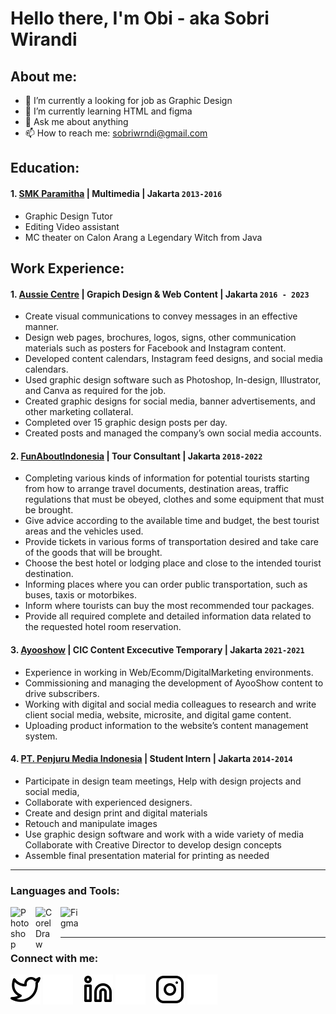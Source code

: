 # Hello there, I'm Obi - aka Sobri Wirandi 
## About me:
- 🔭 I’m currently a looking for job as Graphic Design
- 🌱 I’m currently learning HTML and figma 
- 💬 Ask me about anything
- 📫 How to reach me: sobriwrndi@gmail.com

## Education:

#### 1. [SMK Paramitha](https://paramitha1.paramitha.sch.id/) | Multimedia | Jakarta `2013-2016`
   - Graphic Design Tutor
   - Editing Video assistant
   - MC theater on Calon Arang a Legendary Witch from Java

## Work Experience:
#### 1. [Aussie Centre](https://aussiecentre.com/) | Grapich Design & Web Content | Jakarta `2016 - 2023`
   - Create visual communications to convey messages in an effective manner.
   - Design web pages, brochures, logos, signs, other communication materials such as posters for Facebook and Instagram content.
   - Developed content calendars, Instagram feed designs, and social media calendars.
   - Used graphic design software such as Photoshop, In-design, Illustrator, and Canva as required for the job.
   - Created graphic designs for social media, banner advertisements, and other marketing collateral.
   - Completed over 15 graphic design posts per day.
   - Created posts and managed the company’s own social media accounts.

#### 2. [FunAboutIndonesia](https://funaboutindonesia.com/) | Tour Consultant | Jakarta `2018-2022`
   - Completing various kinds of information for potential tourists starting from how to arrange travel documents, destination areas, traffic regulations that must be obeyed, clothes and some equipment that must be brought.
- Give advice according to the available time and budget, the best tourist areas and the vehicles used.
- Provide tickets in various forms of transportation desired and take care of the goods that will be brought.
- Choose the best hotel or lodging place and close to the intended tourist destination.
- Informing places where you can order public transportation, such as buses, taxis or motorbikes.
- Inform where tourists can buy the most recommended tour packages.
- Provide all required complete and detailed information data related to the requested hotel room reservation.

#### 3. [Ayooshow](https://ayooshow.com/) | CIC Content Excecutive Temporary | Jakarta `2021-2021`
- Experience in working in Web/Ecomm/DigitalMarketing environments.
- Commissioning and managing the development of AyooShow content to drive subscribers.
- Working with digital and social media colleagues to research and write client social media, website, microsite, and digital game content.
- Uploading product information to the website’s content management system.

#### 4. [PT. Penjuru Media Indonesia](https://penjurumedia.com/) | Student Intern | Jakarta `2014-2014`
- Participate in design team meetings, Help with design projects and social media,
- Collaborate with experienced designers.
- Create and design print and digital materials
- Retouch and manipulate images
- Use graphic design software and work with a wide variety of media Collaborate with Creative Director to develop design concepts
- Assemble final presentation material for printing as needed

---

### Languages and Tools:

[<img align="left" alt="Photoshop" width="30px" src="https://www.adobe.com/content/dam/acom/one-console/icons_rebrand/ps_appicon.svg" style="padding-right:10px;" />][webdev]
[<img align="left" alt="CorelDraw" width="30px" src="https://www.coreldraw.com/static/cdgs/product_content/product-icons/cdgs/cdgs2021-icon-250x250.png" style="padding-right:10px;" />][webdev]
[<img align="left" alt="Figma" width="30px" src="https://play-lh.googleusercontent.com/efwNlvQ3pch_-hZ9xeHf6YF-f_rHzQQo21IVevPLOxpzSVfxuVKom2_7C6axFbC-3rU=w240-h480" style="padding-right:10px;" />][webdev]

<br />
<br />

---
### Connect with me:

[![website](./img/twitter-light.svg)](https://twitter.com/swrndi#gh-light-mode-only)
[![website](./img/twitter-dark.svg)](https://twitter.com/swrndi#gh-dark-mode-only)
&nbsp;&nbsp;
[![website](./img/linkedin-light.svg)](https://www.linkedin.com/in/swrndi#gh-light-mode-only)
[![website](./img/linkedin-dark.svg)](https://www.linkedin.com/in/swrndi#gh-dark-mode-only)
&nbsp;&nbsp;
[![website](./img/instagram-light.svg)](https://instagram.com/swrndi#gh-light-mode-only)
[![website](./img/instagram-dark.svg)](https://instagram.com/swrndi#gh-dark-mode-only)



[webdev]: https://github.com/swrndi/swrndi
